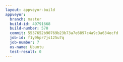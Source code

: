 ```yaml
---
layout: appveyor-build
appveyor:
  branch: master
  build-id: 49791668
  build-number: 570
  commit: 5537652b90769b23b73a7e6897c4a9c3a634ecfd
  job-id: f1y9hpr7js125u7q
  job-number: 7
  os-name: Ubuntu
  test-result: 0
---
```

